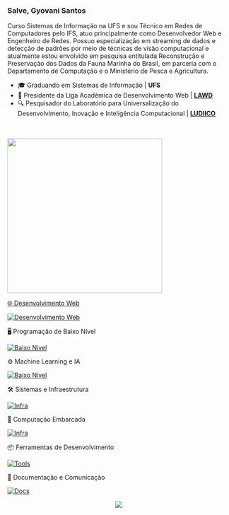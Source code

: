 ### Salve, Gyovani Santos 

Curso Sistemas de Informação na UFS e sou Técnico em Redes de Computadores pelo IFS, atuo principalmente como Desenvolvedor Web e Engenheiro de Redes. Possuo especialização em streaming de dados e detecção de padrões por meio de técnicas de visão computacional e atualmente estou envolvido em pesquisa entitulada Reconstrução e Preservação dos Dados da Fauna Marinha do Brasil, em parceria com o Departamento de Computação e o Ministério de Pesca e Agricultura.

- 🎓 Graduando em Sistemas de Informação | **UFS**
- 🏬 Presidente da Liga Acadêmica de Desenvolvimento Web | [**LAWD**](https://github.com/Lawd-UFS)
- 🔍 Pesquisador do Laboratório para Universalização do Desenvolvimento, Inovação e Inteligência Computacional | [**LUDIICO**](https://www.ludii.co/)

<div>
 
<br>
<br>
  <a href="https://github.com/gyovani19">


  <img width="350em" src="https://github-readme-stats.vercel.app/api/top-langs/?username=gyovani19&layout=compact&langs_count=7&theme=white&count_private=true"/>
</div>
</div>
  
  
🌐 Desenvolvimento Web

[![Desenvolvimento Web](https://skillicons.dev/icons?i=js,ts,ruby,react,tailwind,next,nestjs,expressjs,nodejs,bun,vite,django,mongodb,jest&perline=15)](#)

🖥️ Programação de Baixo Nível

[![Baixo Nível](https://skillicons.dev/icons?i=c,go,rust,&perline=15)](#)

⚙️ Machine Learning e IA

[![Baixo Nível](https://skillicons.dev/icons?i=py,pytorch,sklearn,tensorflow,opencv&perline=15)](#)


🛠️ Sistemas e Infraestrutura

[![Infra](https://skillicons.dev/icons?i=nginx,prometheus,grafana,kafka,aws&perline=15)](#)

🔬 Computação Embarcada

[![Infra](https://skillicons.dev/icons?i=arduino,raspberrypi&perline=15)](#)

📦 Ferramentas de Desenvolvimento

[![Tools](https://skillicons.dev/icons?i=vim,git,github,postman,docker,bash,linux&perline=15)](#)

📜 Documentação e Comunicação

[![Docs](https://skillicons.dev/icons?i=md,latex,figma&perline=15)](#)

  <p align="center">
     <img src="https://capsule-render.vercel.app/api?type=waving&color=gradient&height=100&section=footer"/>
</p>

